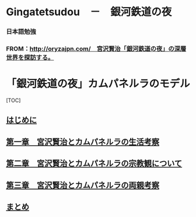 # Gingatetsudou　－　銀河鉄道の夜
### 日本語勉強

### FROM：http://oryzajpn.com/　宮沢賢治「銀河鉄道の夜」の深層世界を探訪する。

# 「銀河鉄道の夜」カムパネルラのモデル

[TOC]

## [はじめに](はじめに.md)

## [第一章　宮沢賢治とカムパネルラの生活考察](第一章　宮沢賢治とカムパネルラの生活考察.md)

## [第二章　宮沢賢治とカムパネルラの宗教観について](第二章　宮沢賢治とカムパネルラの宗教観について.md)

## [第三章　宮沢賢治とカムパネルラの両親考察](第三章　宮沢賢治とカムパネルラの両親考察.md)

## [まとめ](まとめ.md)